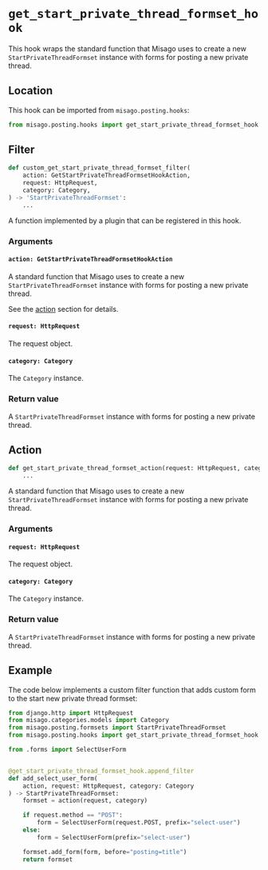 # `get_start_private_thread_formset_hook`

This hook wraps the standard function that Misago uses to create a new `StartPrivateThreadFormset` instance with forms for posting a new private thread.


## Location

This hook can be imported from `misago.posting.hooks`:

```python
from misago.posting.hooks import get_start_private_thread_formset_hook
```


## Filter

```python
def custom_get_start_private_thread_formset_filter(
    action: GetStartPrivateThreadFormsetHookAction,
    request: HttpRequest,
    category: Category,
) -> 'StartPrivateThreadFormset':
    ...
```

A function implemented by a plugin that can be registered in this hook.


### Arguments

#### `action: GetStartPrivateThreadFormsetHookAction`

A standard function that Misago uses to create a new `StartPrivateThreadFormset` instance with forms for posting a new private thread.

See the [action](#action) section for details.


#### `request: HttpRequest`

The request object.


#### `category: Category`

The `Category` instance.


### Return value

A `StartPrivateThreadFormset` instance with forms for posting a new private thread.


## Action

```python
def get_start_private_thread_formset_action(request: HttpRequest, category: Category) -> 'StartPrivateThreadFormset':
    ...
```

A standard function that Misago uses to create a new `StartPrivateThreadFormset` instance with forms for posting a new private thread.


### Arguments

#### `request: HttpRequest`

The request object.


#### `category: Category`

The `Category` instance.


### Return value

A `StartPrivateThreadFormset` instance with forms for posting a new private thread.


## Example

The code below implements a custom filter function that adds custom form to the start new private thread formset:

```python
from django.http import HttpRequest
from misago.categories.models import Category
from misago.posting.formsets import StartPrivateThreadFormset
from misago.posting.hooks import get_start_private_thread_formset_hook

from .forms import SelectUserForm


@get_start_private_thread_formset_hook.append_filter
def add_select_user_form(
    action, request: HttpRequest, category: Category
) -> StartPrivateThreadFormset:
    formset = action(request, category)

    if request.method == "POST":
        form = SelectUserForm(request.POST, prefix="select-user")
    else:
        form = SelectUserForm(prefix="select-user")

    formset.add_form(form, before="posting=title")
    return formset
```